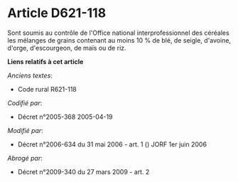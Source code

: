# Article D621-118

Sont soumis au contrôle de l'Office national interprofessionnel des céréales les mélanges de grains contenant au moins 10 %
de blé, de seigle, d'avoine, d'orge, d'escourgeon, de maïs ou de riz.

**Liens relatifs à cet article**

_Anciens textes_:

  - Code rural R621-118

_Codifié par_:

  - Décret n°2005-368 2005-04-19

_Modifié par_:

  - Décret n°2006-634 du 31 mai 2006 - art. 1 () JORF 1er juin 2006

_Abrogé par_:

  - Décret n°2009-340 du 27 mars 2009 - art. 2
